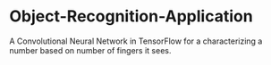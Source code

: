 # Object-Recognition-Application
A Convolutional Neural Network in TensorFlow for a characterizing a number based on number of fingers it sees. 
